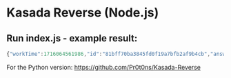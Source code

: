 # Kasada Reverse (Node.js)

## Run index.js - example result:
```js
{"workTime":1716064561986,"id":"81bff70ba3845fd0f19a7bfb2af9b4cb","answers":[2,5],"duration":1680,"offset":1793,"startTime":1716064563779,"endTime":1716064565572}
```
For the Python version: https://github.com/Pr0t0ns/Kasada-Reverse
